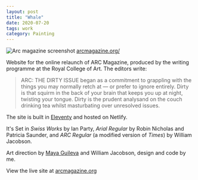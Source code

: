 ```yaml
---
layout: post
title: "Whale" 
date: 2020-07-20
tags: work
category: Painting 
---
```


![Arc magazine screenshot](/assets/arc.png)
[arcmagazine.org/](https://arcmagazine.org/)

Website for the online relaunch of ARC Magazine, produced by the writing programme at the Royal College of Art. The editors write:

> ARC: THE DIRTY ISSUE be­gan as a com­mit­ment to grap­pling with the things you may nor­mally retch at — or pre­fer to ig­nore en­tirely. Dirty is that squirm in the back of your brain that keeps you up at night, twist­ing your tongue. Dirty is the pru­dent analysand on the couch drink­ing tea whilst mas­tur­bat­ing over un­re­solved is­sues.

The site is built in [Eleventy](https://www.11ty.dev/) and hosted on Netlify.

It's Set in *Swiss Works* by Ian Party, *Arial Regular* by Robin Nicholas and Patricia Saunder, and *ARC Regular* (a modified version of *Times*) by William Jacobson.

Art direction by [Maya Guileva](https://mayagulieva.com/) and William Jacobson, design and code by me.

View the live site at [arcmagazine.org](https://arcmagazine.org/)

